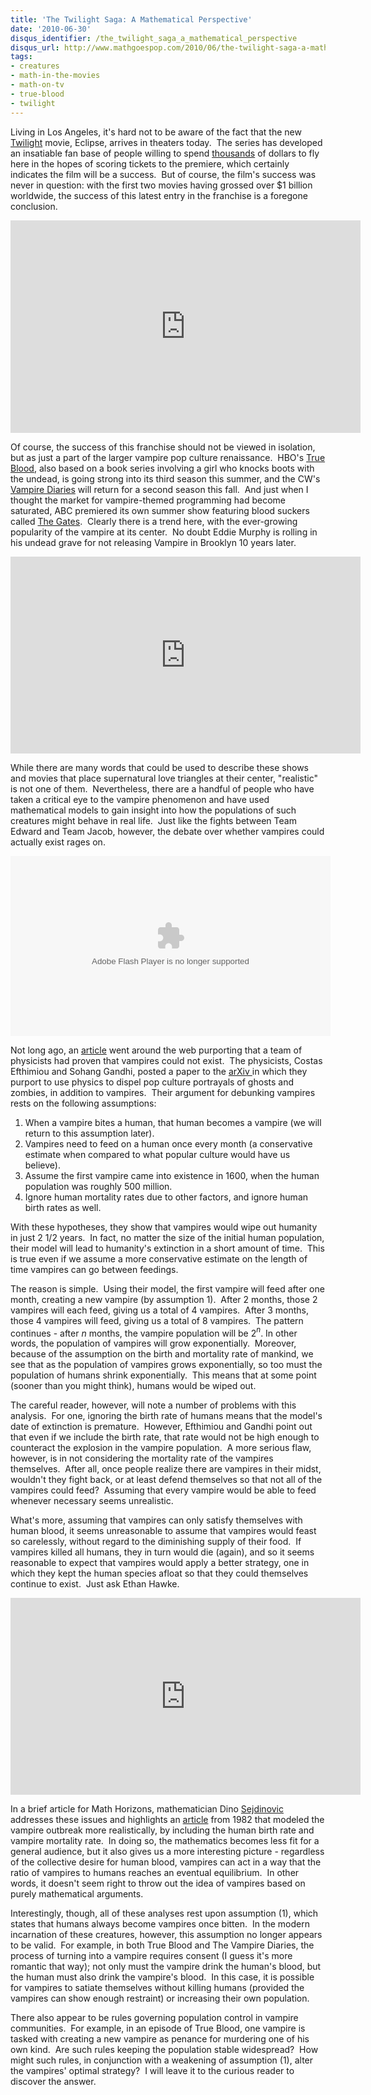 ```yaml
---
title: 'The Twilight Saga: A Mathematical Perspective'
date: '2010-06-30'
disqus_identifier: /the_twilight_saga_a_mathematical_perspective
disqus_url: http://www.mathgoespop.com/2010/06/the-twilight-saga-a-mathematical-perspective.html
tags:
- creatures
- math-in-the-movies
- math-on-tv
- true-blood
- twilight
---
```

<p>Living in Los Angeles, it's hard not to be aware of the fact that the new <a href="http://en.wikipedia.org/wiki/Twilight_%28series%29">Twilight</a> movie, Eclipse, arrives in theaters today.  The series has developed an insatiable fan base of people willing to spend <a href="http://news.yahoo.com/s/nm/20100626/film_nm/us_twilight">thousands</a> of dollars to fly here in the hopes of scoring tickets to the premiere, which certainly indicates the film will be a success.  But of course, the film's success was never in question: with the first two movies having grossed over $1 billion worldwide, the success of this latest entry in the franchise is a foregone conclusion.</p>

<p style="text-align: center;">
<object classid="clsid:d27cdb6e-ae6d-11cf-96b8-444553540000" width="560" height="340" codebase="http://download.macromedia.com/pub/shockwave/cabs/flash/swflash.cab#version=6,0,40,0"><param name="allowFullScreen" value="true" /><param name="allowscriptaccess" value="always" /><param name="src" value="http://www.youtube.com/v/S2HIda5wSVU&amp;hl=en_US&amp;fs=1&amp;" /><param name="allowfullscreen" value="true" /><embed type="application/x-shockwave-flash" width="560" height="340" src="http://www.youtube.com/v/S2HIda5wSVU&amp;hl=en_US&amp;fs=1&amp;" allowscriptaccess="always" allowfullscreen="true"></embed></object>
</p>

<p>Of course, the success of this franchise should not be viewed in isolation, but as just a part of the larger vampire pop culture renaissance.  HBO's <a href="http://www.hbo.com/true-blood">True Blood</a>, also based on a book series involving a girl who knocks boots with the undead, is going strong into its third season this summer, and the CW's <a href="http://www.cwtv.com/shows/the-vampire-diaries">Vampire Diaries</a> will return for a second season this fall.  And just when I thought the market for vampire-themed programming had become saturated, ABC premiered its own summer show featuring blood suckers called <a href="http://abc.go.com/shows/the-gates">The Gates</a>.  Clearly there is a trend here, with the ever-growing popularity of the vampire at its center.  No doubt Eddie Murphy is rolling in his undead grave for not releasing Vampire in Brooklyn 10 years later.</p>

<p style="text-align: center;">
<iframe width="560" height="315" src="https://www.youtube.com/embed/2qzFuLGeVGI" frameborder="0" allowfullscreen></iframe>
</p>

<p>While there are many words that could be used to describe these shows and movies that place supernatural love triangles at their center, "realistic" is not one of them.  Nevertheless, there are a handful of people who have taken a critical eye to the vampire phenomenon and have used mathematical models to gain insight into how the populations of such creatures might behave in real life.  Just like the fights between Team Edward and Team Jacob, however, the debate over whether vampires could actually exist rages on.</p>

<p style="text-align: center;">
<object classid="clsid:d27cdb6e-ae6d-11cf-96b8-444553540000" width="512" height="288" codebase="http://download.macromedia.com/pub/shockwave/cabs/flash/swflash.cab#version=6,0,40,0"><param name="allowFullScreen" value="true" /><param name="src" value="http://www.hulu.com/embed/ssxqbA2UWjYRY4gwCkCMKA" /><param name="allowfullscreen" value="true" /><embed type="application/x-shockwave-flash" width="512" height="288" src="http://www.hulu.com/embed/ssxqbA2UWjYRY4gwCkCMKA" allowfullscreen="true"></embed></object>
</p>

<p>Not long ago, an <a href="http://io9.com/5241252/physicists-prove-that-vampires-could-not-exist">article</a> went around the web purporting that a team of physicists had proven that vampires could not exist.  The physicists, Costas Efthimiou and Sohang Gandhi, posted a paper to the <a href="http://arxiv.org/abs/physics/0608059">arXiv </a>in which they purport to use physics to dispel pop culture portrayals of ghosts and zombies, in addition to vampires.  Their argument for debunking vampires rests on the following assumptions:</p>

<ol>
	<li>When a vampire bites a human, that human becomes a vampire (we will return to this assumption later).</li>
	<li>Vampires need to feed on a human once every month (a conservative estimate when compared to what popular culture would have us believe).</li>
	<li>Assume the first vampire came into existence in 1600, when the human population was roughly 500 million.</li>
	<li>Ignore human mortality rates due to other factors, and ignore human birth rates as well.</li>
</ol>

<p>With these hypotheses, they show that vampires would wipe out humanity in just 2 1/2 years.  In fact, no matter the size of the initial human population, their model will lead to humanity's extinction in a short amount of time.  This is true even if we assume a more conservative estimate on the length of time vampires can go between feedings.</p>

<p>The reason is simple.  Using their model, the first vampire will feed after one month, creating a new vampire (by assumption 1).  After 2 months, those 2 vampires will each feed, giving us a total of 4 vampires.  After 3 months, those 4 vampires will feed, giving us a total of 8 vampires.  The pattern continues - after <em>n</em> months, the vampire population will be 2<em><sup>n</sup></em>.  In other words, the population of vampires will grow exponentially.  Moreover, because of the assumption on the birth and mortality rate of mankind, we see that as the population of vampires grows exponentially, so too must the population of humans shrink exponentially.  This means that at some point (sooner than you might think), humans would be wiped out.</p>

<p>The careful reader, however, will note a number of problems with this analysis.  For one, ignoring the birth rate of humans means that the model's date of extinction is premature.  However, Efthimiou and Gandhi point out that even if we include the birth rate, that rate would not be high enough to counteract the explosion in the vampire population.  A more serious flaw, however, is in not considering the mortality rate of the vampires themselves.  After all, once people realize there are vampires in their midst, wouldn't they fight back, or at least defend themselves so that not all of the vampires could feed?  Assuming that every vampire would be able to feed whenever necessary seems unrealistic.</p>

<p>What's more, assuming that vampires can only satisfy themselves with human blood, it seems unreasonable to assume that vampires would feast so carelessly, without regard to the diminishing supply of their food.  If vampires killed all humans, they in turn would die (again), and so it seems reasonable to expect that vampires would apply a better strategy, one in which they kept the human species afloat so that they could themselves continue to exist.  Just ask Ethan Hawke.</p>

<p style="text-align: center;">
<iframe width="560" height="315" src="https://www.youtube.com/embed/mbVPb_lkRpw" frameborder="0" allowfullscreen></iframe>
</p>

<p>In a brief article for Math Horizons, mathematician Dino <a href="http://www.maths.bris.ac.uk/~eezds/publications.html">Sejdinovic</a> addresses these issues and highlights an <a href="http://server.eos.tuwien.ac.at/OR/Mehlmann/Andis/publ/Seminar105124/transylvanian.pdf">article</a> from 1982 that modeled the vampire outbreak more realistically, by including the human birth rate and vampire mortality rate.  In doing so, the mathematics becomes less fit for a general audience, but it also gives us a more interesting picture - regardless of the collective desire for human blood, vampires can act in a way that the ratio of vampires to humans reaches an eventual equilibrium.  In other words, it doesn't seem right to throw out the idea of vampires based on purely mathematical arguments.</p>

<p>Interestingly, though, all of these analyses rest upon assumption (1), which states that humans always become vampires once bitten.  In the modern incarnation of these creatures, however, this assumption no longer appears to be valid.  For example, in both True Blood and The Vampire Diaries, the process of turning into a vampire requires consent (I guess it's more romantic that way); not only must the vampire drink the human's blood, but the human must also drink the vampire's blood.  In this case, it is possible for vampires to satiate themselves without killing humans (provided the vampires can show enough restraint) or increasing their own population.</p>

<p>There also appear to be rules governing population control in vampire communities.  For example, in an episode of True Blood, one vampire is tasked with creating a new vampire as penance for murdering one of his own kind.  Are such rules keeping the population stable widespread?  How might such rules, in conjunction with a weakening of assumption (1), alter the vampires' optimal strategy?  I will leave it to the curious reader to discover the answer.</p>
